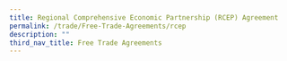 ```yaml
---
title: Regional Comprehensive Economic Partnership (RCEP) Agreement
permalink: /trade/Free-Trade-Agreements/rcep
description: ""
third_nav_title: Free Trade Agreements
---
```

